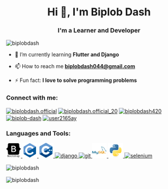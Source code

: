 <h1 align="center">Hi 👋, I'm Biplob Dash</h1>
<h3 align="center">I'm a Learner and Developer</h3>

<p align="left"> <img src="https://komarev.com/ghpvc/?username=biplobdash&label=Profile%20views&color=0e75b6&style=flat" alt="biplobdash" /> </p>

- 🌱 I’m currently learning **Flutter and Django**

- 📫 How to reach me **biplobdash044@gmail.com**

- ⚡ Fun fact: **I love to solve programming problems**

<h3 align="left">Connect with me:</h3>
<p align="left">
<a href="https://fb.com/biplobdash.official" target="blank"><img align="center" src="https://raw.githubusercontent.com/rahuldkjain/github-profile-readme-generator/master/src/images/icons/Social/facebook.svg" alt="biplobdash.official" height="30" width="40" /></a>
<a href="https://instagram.com/biplobdash.official_20" target="blank"><img align="center" src="https://raw.githubusercontent.com/rahuldkjain/github-profile-readme-generator/master/src/images/icons/Social/instagram.svg" alt="biplobdash.official_20" height="30" width="40" /></a>
<a href="https://www.hackerrank.com/biplobdash420" target="blank"><img align="center" src="https://raw.githubusercontent.com/rahuldkjain/github-profile-readme-generator/master/src/images/icons/Social/hackerrank.svg" alt="biplobdash420" height="30" width="40" /></a>
<a href="https://codeforces.com/profile/biplob-dash" target="blank"><img align="center" src="https://raw.githubusercontent.com/rahuldkjain/github-profile-readme-generator/master/src/images/icons/Social/codeforces.svg" alt="biplob-dash" height="30" width="40" /></a>
<a href="https://www.leetcode.com/user2165ay" target="blank"><img align="center" src="https://raw.githubusercontent.com/rahuldkjain/github-profile-readme-generator/master/src/images/icons/Social/leet-code.svg" alt="user2165ay" height="30" width="40" /></a>
</p>

<h3 align="left">Languages and Tools:</h3>
<p align="left"> <a href="https://getbootstrap.com" target="_blank" rel="noreferrer"> <img src="https://raw.githubusercontent.com/devicons/devicon/master/icons/bootstrap/bootstrap-plain-wordmark.svg" alt="bootstrap" width="40" height="40"/> </a> <a href="https://www.cprogramming.com/" target="_blank" rel="noreferrer"> <img src="https://raw.githubusercontent.com/devicons/devicon/master/icons/c/c-original.svg" alt="c" width="40" height="40"/> </a> <a href="https://www.w3schools.com/cpp/" target="_blank" rel="noreferrer"> <img src="https://raw.githubusercontent.com/devicons/devicon/master/icons/cplusplus/cplusplus-original.svg" alt="cplusplus" width="40" height="40"/> </a> <a href="https://www.djangoproject.com/" target="_blank" rel="noreferrer"> <img src="https://cdn.worldvectorlogo.com/logos/django.svg" alt="django" width="40" height="40"/> </a> <a href="https://git-scm.com/" target="_blank" rel="noreferrer"> <img src="https://www.vectorlogo.zone/logos/git-scm/git-scm-icon.svg" alt="git" width="40" height="40"/> </a> <a href="https://www.mysql.com/" target="_blank" rel="noreferrer"> <img src="https://raw.githubusercontent.com/devicons/devicon/master/icons/mysql/mysql-original-wordmark.svg" alt="mysql" width="40" height="40"/> </a> <a href="https://www.python.org" target="_blank" rel="noreferrer"> <img src="https://raw.githubusercontent.com/devicons/devicon/master/icons/python/python-original.svg" alt="python" width="40" height="40"/> </a> <a href="https://www.selenium.dev" target="_blank" rel="noreferrer"> <img src="https://raw.githubusercontent.com/detain/svg-logos/780f25886640cef088af994181646db2f6b1a3f8/svg/selenium-logo.svg" alt="selenium" width="40" height="40"/> </a> </p>

<p><img align="center" src="https://github-readme-stats.vercel.app/api/top-langs?username=biplobdash&show_icons=true&locale=en&layout=compact" alt="biplobdash" /></p>

<p><img align="center" src="https://github-readme-streak-stats.herokuapp.com/?user=biplobdash&" alt="biplobdash" /></p>
